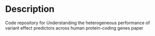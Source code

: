 # Description

Code repository for Understanding the heterogeneous performance of variant effect predictors across human protein-coding genes paper


